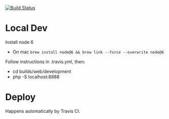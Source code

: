 [![Build Status](https://travis-ci.org/johanfrick/davidmiles.svg?branch=master)](https://travis-ci.org/johanfrick/davidmiles)

# Local Dev

Install node 6
- On mac `brew install node@6 && brew link --force --overwrite node@6` 

Follow instructions in .travis.yml, then:

* cd builds/web/development
* php -S localhost:8888

# Deploy

Happens automatically by Travis CI.
